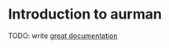 # Introduction to aurman

TODO: write [great documentation](http://jacobian.org/writing/what-to-write/)
